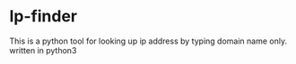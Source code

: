 # Ip-finder
This is a python tool for looking up ip address by typing domain name only. written in python3
